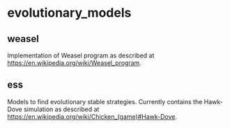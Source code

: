 # evolutionary_models

## weasel
Implementation of Weasel program as described at https://en.wikipedia.org/wiki/Weasel_program.

## ess
Models to find evolutionary stable strategies. Currently contains the Hawk-Dove simulation as described at https://en.wikipedia.org/wiki/Chicken_(game)#Hawk-Dove.
